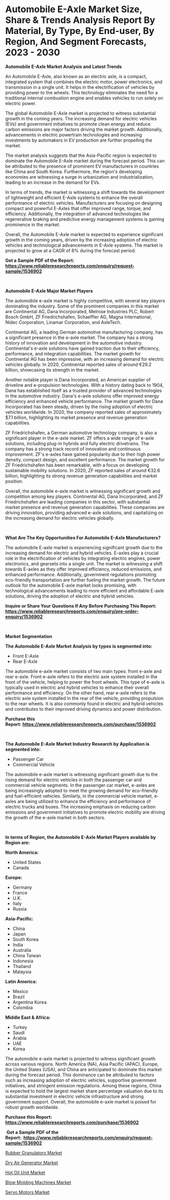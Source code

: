 <p><h1>Automobile E-Axle Market Size, Share & Trends Analysis Report By Material, By Type, By End-user, By Region, And Segment Forecasts, 2023 - 2030</h1></p><p><strong>Automobile E-Axle Market Analysis and Latest Trends</strong></p>
<p><p>An Automobile E-Axle, also known as an electric axle, is a compact, integrated system that combines the electric motor, power electronics, and transmission in a single unit. It helps in the electrification of vehicles by providing power to the wheels. This technology eliminates the need for a traditional internal combustion engine and enables vehicles to run solely on electric power.</p><p>The global Automobile E-Axle market is projected to witness substantial growth in the coming years. The increasing demand for electric vehicles (EVs) and government initiatives to promote clean energy and reduce carbon emissions are major factors driving the market growth. Additionally, advancements in electric powertrain technologies and increasing investments by automakers in EV production are further propelling the market.</p><p>The market analysis suggests that the Asia-Pacific region is expected to dominate the Automobile E-Axle market during the forecast period. This can be attributed to the presence of prominent EV manufacturers in countries like China and South Korea. Furthermore, the region's developing economies are witnessing a surge in urbanization and industrialization, leading to an increase in the demand for EVs.</p><p>In terms of trends, the market is witnessing a shift towards the development of lightweight and efficient E-Axle systems to enhance the overall performance of electric vehicles. Manufacturers are focusing on designing compact and powerful E-Axles that offer improved range, torque, and efficiency. Additionally, the integration of advanced technologies like regenerative braking and predictive energy management systems is gaining prominence in the market.</p><p>Overall, the Automobile E-Axle market is expected to experience significant growth in the coming years, driven by the increasing adoption of electric vehicles and technological advancements in E-Axle systems. The market is projected to grow at a CAGR of 8% during the forecast period.</p></p>
<p><strong>Get a Sample PDF of the Report:&nbsp; <a href="https://www.reliableresearchreports.com/enquiry/request-sample/1536902">https://www.reliableresearchreports.com/enquiry/request-sample/1536902</a></strong></p>
<p>&nbsp;</p>
<p><strong>Automobile E-Axle Major Market Players</strong></p>
<p><p>The automobile e-axle market is highly competitive, with several key players dominating the industry. Some of the prominent companies in this market are Continental AG, Dana Incorporated, Melrose Industries PLC, Robert Bosch GmbH, ZF Friedrichshafen, Schaeffler AG, Magna International, Nidec Corporation, Linamar Corporation, and AxleTech.</p><p>Continental AG, a leading German automotive manufacturing company, has a significant presence in the e-axle market. The company has a strong history of innovation and development in the automotive industry. Continental's e-axle solutions have gained traction due to their efficiency, performance, and integration capabilities. The market growth for Continental AG has been impressive, with an increasing demand for electric vehicles globally. In 2020, Continental reported sales of around €29.2 billion, showcasing its strength in the market.</p><p>Another notable player is Dana Incorporated, an American supplier of driveline and e-propulsion technologies. With a history dating back to 1904, Dana has established itself as a trusted provider of advanced technologies in the automotive industry. Dana's e-axle solutions offer improved energy efficiency and enhanced vehicle performance. The market growth for Dana Incorporated has been steady, driven by the rising adoption of electric vehicles worldwide. In 2020, the company reported sales of approximately $7.1 billion, highlighting its market presence and revenue generation capabilities.</p><p>ZF Friedrichshafen, a German automotive technology company, is also a significant player in the e-axle market. ZF offers a wide range of e-axle solutions, including plug-in hybrids and fully electric drivetrains. The company has a strong track record of innovation and continuous improvement. ZF's e-axles have gained popularity due to their high power density, compact design, and excellent performance. The market growth for ZF Friedrichshafen has been remarkable, with a focus on developing sustainable mobility solutions. In 2020, ZF reported sales of around €32.6 billion, highlighting its strong revenue generation capabilities and market position.</p><p>Overall, the automobile e-axle market is witnessing significant growth and competition among key players. Continental AG, Dana Incorporated, and ZF Friedrichshafen are leading companies in this sector, with substantial market presence and revenue generation capabilities. These companies are driving innovation, providing advanced e-axle solutions, and capitalizing on the increasing demand for electric vehicles globally.</p></p>
<p>&nbsp;</p>
<p><strong>What Are The Key Opportunities For Automobile E-Axle Manufacturers?</strong></p>
<p><p>The automobile E-axle market is experiencing significant growth due to the increasing demand for electric and hybrid vehicles. E-axles play a crucial role in the electrification of vehicles by integrating electric engines, power electronics, and gearsets into a single unit. The market is witnessing a shift towards E-axles as they offer improved efficiency, reduced emissions, and enhanced performance. Additionally, government regulations promoting eco-friendly transportation are further fueling the market growth. The future outlook for the automobile E-axle market looks promising, with technological advancements leading to more efficient and affordable E-axle solutions, driving the adoption of electric and hybrid vehicles.</p></p>
<p><strong>Inquire or Share Your Questions If Any Before Purchasing This Report: <a href="https://www.reliableresearchreports.com/enquiry/pre-order-enquiry/1536902">https://www.reliableresearchreports.com/enquiry/pre-order-enquiry/1536902</a></strong></p>
<p>&nbsp;</p>
<p><strong>Market Segmentation</strong></p>
<p><strong>The Automobile E-Axle Market Analysis by types is segmented into:</strong></p>
<p><ul><li>Front E-Axle</li><li>Rear E-Axle</li></ul></p>
<p><p>The automobile e-axle market consists of two main types: front e-axle and rear e-axle. Front e-axle refers to the electric axle system installed in the front of the vehicle, helping to power the front wheels. This type of e-axle is typically used in electric and hybrid vehicles to enhance their overall performance and efficiency. On the other hand, rear e-axle refers to the electric axle system installed in the rear of the vehicle, providing propulsion to the rear wheels. It is also commonly found in electric and hybrid vehicles and contributes to their improved driving dynamics and power distribution.</p></p>
<p><strong>Purchase this Report:&nbsp;<a href="https://www.reliableresearchreports.com/purchase/1536902">https://www.reliableresearchreports.com/purchase/1536902</a></strong></p>
<p>&nbsp;</p>
<p><strong>The Automobile E-Axle Market Industry Research by Application is segmented into:</strong></p>
<p><ul><li>Passenger Car</li><li>Commercial Vehicle</li></ul></p>
<p><p>The automobile e-axle market is witnessing significant growth due to the rising demand for electric vehicles in both the passenger car and commercial vehicle segments. In the passenger car market, e-axles are being increasingly adopted to meet the growing demand for eco-friendly and fuel-efficient vehicles. Similarly, in the commercial vehicle market, e-axles are being utilized to enhance the efficiency and performance of electric trucks and buses. The increasing emphasis on reducing carbon emissions and government initiatives to promote electric mobility are driving the growth of the e-axle market in both sectors.</p></p>
<p>&nbsp;</p>
<p><strong>In terms of Region, the Automobile E-Axle Market Players available by Region are:</strong></p>
<p>
    <p> <strong> North America: </strong>
        <ul>
            <li>United States</li>
            <li>Canada</li>
        </ul>
        </p> 
    <p> <strong> Europe: </strong>
        <ul>
            <li>Germany</li>
            <li>France</li>
            <li>U.K.</li>
            <li>Italy</li>
            <li>Russia</li>
        </ul>
        </p> 
    <p> <strong> Asia-Pacific: </strong>
        <ul>
            <li>China</li>
            <li>Japan</li>
            <li>South Korea</li>
            <li>India</li>
            <li>Australia</li>
            <li>China Taiwan</li>
            <li>Indonesia</li>
            <li>Thailand</li>
            <li>Malaysia</li>
        </ul>
        </p> 
    <p> <strong> Latin America: </strong>
        <ul>
            <li>Mexico</li>
            <li>Brazil</li>
            <li>Argentina Korea</li>
            <li>Colombia</li>
        </ul>
        </p> 
    <p> <strong> Middle East & Africa: </strong>
        <ul>
            <li>Turkey</li>
            <li>Saudi</li>
            <li>Arabia</li>
            <li>UAE</li>
            <li>Korea</li>
        </ul>
    </p>
    </p>
<p><p>The automobile e-axle market is projected to witness significant growth across various regions. North America (NA), Asia Pacific (APAC), Europe, the United States (USA), and China are anticipated to dominate this market during the forecast period. This dominance can be attributed to factors such as increasing adoption of electric vehicles, supportive government initiatives, and stringent emission regulations. Among these regions, China is expected to hold the largest market share percentage valuation due to its substantial investment in electric vehicle infrastructure and strong government support. Overall, the automobile e-axle market is poised for robust growth worldwide.</p></p>
<p><strong>Purchase this Report: <a href="https://www.reliableresearchreports.com/purchase/1536902">https://www.reliableresearchreports.com/purchase/1536902</a></strong></p>
<p>&nbsp;<strong>Get a Sample PDF of the Report:&nbsp;&nbsp;<a href="https://www.reliableresearchreports.com/enquiry/request-sample/1536902">https://www.reliableresearchreports.com/enquiry/request-sample/1536902</a></strong></p>
<p><strong></strong></p>
<p><p><a href="https://www.linkedin.com/pulse/decoding-rubber-granulators-market-deep-dive-latest-trends-segmentation-onwte/">Rubber Granulators Market</a></p><p><a href="https://www.linkedin.com/pulse/dry-air-generator-market-size-share-global-analysis-report-iqq4e/">Dry Air Generator Market</a></p><p><a href="https://www.linkedin.com/pulse/hot-oil-unit-market-research-report-provides-thorough-industry-bfzfe/">Hot Oil Unit Market</a></p><p><a href="https://medium.com/@akshatreportprime/blow-molding-machines-market-size-market-outlook-and-market-forecast-2023-to-2030-86b77f34a999">Blow Molding Machines Market</a></p><p><a href="https://medium.com/@snehareportprime/servo-motors-market-trends-and-market-analysis-forecasted-for-period-2023-2030-394fde091a10">Servo Motors Market</a></p></p>